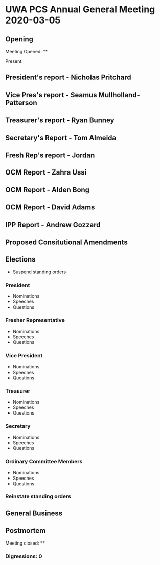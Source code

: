 # UWA PCS Annual General Meeting 2020-03-05

## Opening

Meeting Opened: **

Present:

## President's report - Nicholas Pritchard

## Vice Pres's report - Seamus Mullholland-Patterson

## Treasurer's report - Ryan Bunney

## Secretary's Report - Tom Almeida

## Fresh Rep's report - Jordan

## OCM Report - Zahra Ussi

## OCM Report - Alden Bong

## OCM Report - David Adams

## IPP Report - Andrew Gozzard

## Proposed Consitutional Amendments

## Elections

- Suspend standing orders

### President

- Nominations
- Speeches
- Questions

### Fresher Representative

- Nominations
- Speeches
- Questions

### Vice President

- Nominations
- Speeches
- Questions

### Treasurer

- Nominations
- Speeches
- Questions

### Secretary

- Nominations
- Speeches
- Questions

### Ordinary Committee Members

- Nominations
- Speeches
- Questions

### Reinstate standing orders
  
## General Business

## Postmortem

Meeting closed: **

### Digressions: 0
